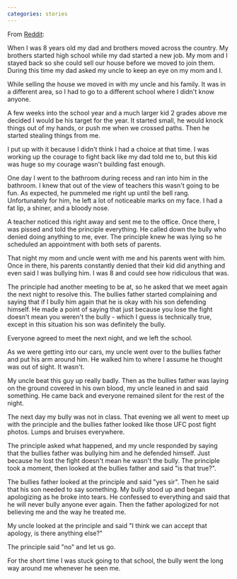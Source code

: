 ```yaml
---
categories: stories
---
```


From [Reddit](https://www.reddit.com/r/MaliciousCompliance/comments/ethkom/my_bully/):

When I was 8 years old my dad and brothers moved across the country. My brothers started high school while my dad started a new job. My mom and I stayed back so she could sell our house before we moved to join them. During this time my dad asked my uncle to keep an eye on my mom and I.

While selling the house we moved in with my uncle and his family. It was in a different area, so I had to go to a different school where I didn't know anyone.

A few weeks into the school year and a much larger kid 2 grades above me decided I would be his target for the year. It started small, he would knock things out of my hands, or push me when we crossed paths. Then he started stealing things from me.

I put up with it because I didn't think I had a choice at that time. I was working up the courage to fight back like my dad told me to, but this kid was huge so my courage wasn't building fast enough.

One day I went to the bathroom during recess and ran into him in the bathroom. I knew that out of the view of teachers this wasn't going to be fun. As expected, he pummeled me right up until the bell rang. Unfortunately for him, he left a lot of noticeable marks on my face. I had a fat lip, a shiner, and a bloody nose.

A teacher noticed this right away and sent me to the office. Once there, I was pissed and told the principle everything. He called down the bully who denied doing anything to me, ever. The principle knew he was lying so he scheduled an appointment with both sets of parents.

That night my mom and uncle went with me and his parents went with him. Once in there, his parents constantly denied that their kid did anything and even said I was bullying him. I was 8 and could see how ridiculous that was.

The principle had another meeting to be at, so he asked that we meet again the next night to resolve this. The bullies father started complaining and saying that if I bully him again that he is okay with his son defending himself. He made a point of saying that just because you lose the fight doesn't mean you weren't the bully - which I guess is technically true, except in this situation his son was definitely the bully.

Everyone agreed to meet the next night, and we left the school.

As we were getting into our cars, my uncle went over to the bullies father and put his arm around him. He walked him to where I assume he thought was out of sight. It wasn't.

My uncle beat this guy up really badly. Then as the bullies father was laying on the ground covered in his own blood, my uncle leaned in and said something. He came back and everyone remained silent for the rest of the night.

The next day my bully was not in class. That evening we all went to meet up with the principle and the bullies father looked like those UFC post fight photos. Lumps and bruises everywhere.

The principle asked what happened, and my uncle responded by saying that the bullies father was bullying him and he defended himself. Just because he lost the fight doesn't mean he wasn't the bully. The principle took a moment, then looked at the bullies father and said "is that true?".

The bullies father looked at the principle and said "yes sir". Then he said that his son needed to say something. My bully stood up and began apologizing as he broke into tears. He confessed to everything and said that he will never bully anyone ever again. Then the father apologized for not believing me and the way he treated me.

My uncle looked at the principle and said "I think we can accept that apology, is there anything else?"

The principle said "no" and let us go.

For the short time I was stuck going to that school, the bully went the long way around me whenever he seen me.